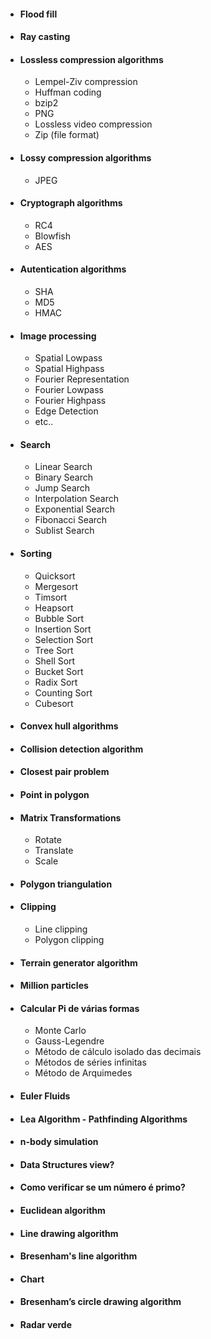- #### Flood fill
- #### Ray casting
- #### Lossless compression algorithms
  - Lempel-Ziv compression 
  - Huffman coding
  - bzip2
  - PNG
  - Lossless video compression
  - Zip (file format)
- #### Lossy compression algorithms
  - JPEG
- #### Cryptograph algorithms
  - RC4
  - Blowfish
  - AES
- ####  Autentication algorithms
  - SHA
  - MD5
  - HMAC
- #### Image processing
  - Spatial Lowpass
  - Spatial Highpass
  - Fourier Representation
  - Fourier Lowpass
  - Fourier Highpass
  - Edge Detection
  - etc..
- #### Search
  - Linear Search
  - Binary Search
  - Jump Search
  - Interpolation Search
  - Exponential Search
  - Fibonacci Search
  - Sublist Search
- #### Sorting
  - Quicksort
  - Mergesort
  - Timsort
  - Heapsort
  - Bubble Sort
  - Insertion Sort
  - Selection Sort
  - Tree Sort
  - Shell Sort
  - Bucket Sort
  - Radix Sort
  - Counting Sort
  - Cubesort
- #### Convex hull algorithms
- #### Collision detection algorithm
- #### Closest pair problem
- #### Point in polygon
- #### Matrix Transformations
  - Rotate
  - Translate
  - Scale
- #### Polygon triangulation
- #### Clipping
  - Line clipping
  - Polygon clipping
- #### Terrain generator algorithm
- #### Million particles
- #### Calcular Pi de várias formas
  - Monte Carlo
  - Gauss-Legendre
  - Método de cálculo isolado das decimais
  - Métodos de séries infinitas
  - Método de Arquimedes
- #### Euler Fluids
- #### Lea Algorithm - Pathfinding Algorithms
- #### n-body simulation
- #### Data Structures view?
- #### Como verificar se um número é primo?
- #### Euclidean algorithm
- #### Line drawing algorithm
- #### Bresenham's line algorithm
- #### Chart
- #### Bresenham’s circle drawing algorithm
- #### Radar verde

